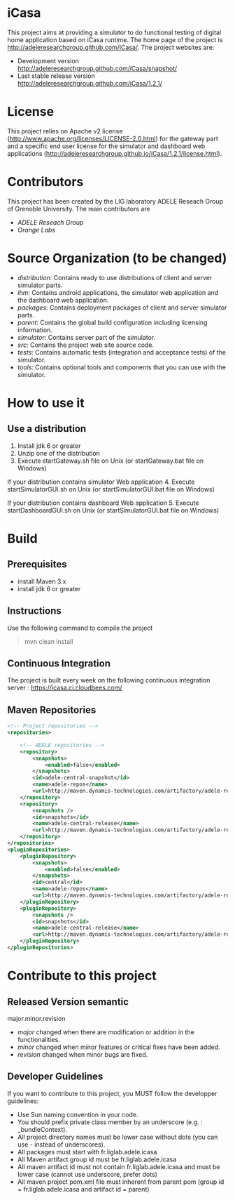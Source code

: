 iCasa
=====

This project aims at providing a simulator to do functional testing of digital home application based on iCasa runtime.
The home page of the project is <http://adeleresearchgroup.github.com/iCasa/>.
The project websites are:
 * Development version <http://adeleresearchgroup.github.com/iCasa/snapshot/>
 * Last stable release version <http://adeleresearchgroup.github.com/iCasa/1.2.1/>

License
=====

This project relies on Apache v2 license (<http://www.apache.org/licenses/LICENSE-2.0.html>) for the gateway part and
a specific end user license for the simulator and dashboard web applications
(http://adeleresearchgroup.github.io/iCasa/1.2.1/license.html).

Contributors
=====

This project has been created by the LIG laboratory ADELE Reseach Group of Grenoble University.
The main contributors are 
- _ADELE Reseach Group_
- _Orange Labs_

Source Organization (to be changed)
====

- _distribution_: Contains ready to use distributions of client and server simulator parts.
- _ihm_: Contains android applications, the simulator web application and the dashboard web application.
- _packages_: Contains deployment packages of client and server simulator parts.
- _parent_: Contains the global build configuration including licensing information.
- _simulator_: Contains server part of the simulator.
- _src_: Contains the project web site source code.
- _tests_: Contains automatic tests (integration and acceptance tests) of the simulator.
- _tools_: Contains optional tools and components that you can use with the simulator.

How to use it
=====

Use a distribution
----

1. Install jdk 6 or greater
2. Unzip one of the distribution
3. Execute startGateway.sh file on Unix (or startGateway.bat file on Windows)

If your distribution contains simulator Web application
4. Execute startSimulatorGUI.sh on Unix (or startSimulatorGUI.bat file on Windows)

If your distribution contains dashboard Web application
5. Execute startDashboardGUI.sh on Unix (or startSimulatorGUI.bat file on Windows)

Build
=====

Prerequisites
-----

- install Maven 3.x
- install jdk 6 or greater

Instructions
----

Use the following command to compile the project
> mvn clean install

Continuous Integration
----

The project is built every week on the following continuous integration server :
<https://icasa.ci.cloudbees.com/>

Maven Repositories
----

```xml
<!-- Project repositories -->
<repositories>

    <!-- ADELE repositories -->
    <repository>
        <snapshots>
            <enabled>false</enabled>
        </snapshots>
        <id>adele-central-snapshot</id>
        <name>adele-repos</name>
        <url>http://maven.dynamis-technologies.com/artifactory/adele-repos</url>
    </repository>
    <repository>
        <snapshots />
        <id>snapshots</id>
        <name>adele-central-release</name>
        <url>http://maven.dynamis-technologies.com/artifactory/adele-repos</url>
    </repository>
</repositories>
<pluginRepositories>
    <pluginRepository>
        <snapshots>
            <enabled>false</enabled>
        </snapshots>
        <id>central</id>
        <name>adele-repos</name>
        <url>http://maven.dynamis-technologies.com/artifactory/adele-repos</url>
    </pluginRepository>
    <pluginRepository>
        <snapshots />
        <id>snapshots</id>
        <name>adele-central-release</name>
        <url>http://maven.dynamis-technologies.com/artifactory/adele-repos</url>
    </pluginRepository>
</pluginRepositories>
```

Contribute to this project
====

Released Version semantic
----

 major.minor.revision 

 * _major_ changed when there are modification or addition in the functionalities. 
 * _minor_ changed when minor features or critical fixes have been added.
 * _revision_ changed when minor bugs are fixed.

Developer Guidelines
----
 
If you want to contribute to this project, you MUST follow the developper guidelines:
- Use Sun naming convention in your code.
- You should prefix private class member by an underscore (e.g. : _bundleContext).
- All project directory names must be lower case without dots (you can use - instead of underscores).
- All packages must start with fr.liglab.adele.icasa
- All Maven artifact group id must be fr.liglab.adele.icasa
- All maven artifact id must not contain fr.liglab.adele.icasa and must be lower case (cannot use underscore, prefer dots)
- All maven project pom.xml file must inherent from parent pom (group id = fr.liglab.adele.icasa and artifact id = parent)
